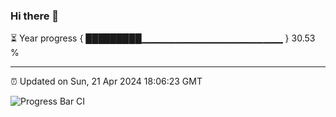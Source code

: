 ### Hi there 👋

⏳ Year progress { █████████▁▁▁▁▁▁▁▁▁▁▁▁▁▁▁▁▁▁▁▁▁ } 30.53 %

---

⏰ Updated on Sun, 21 Apr 2024 18:06:23 GMT

![Progress Bar CI](https://github.com/liununu/liununu/workflows/Progress%20Bar%20CI/badge.svg)
